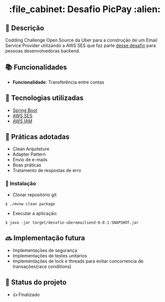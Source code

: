 <h1 align="center">:file_cabinet: Desafio PicPay :alien: </h1>

## :memo: Descrição

Codding Challenge Open Source da Uber para a construção de um Email Service Provider utilizando a AWS SES que faz parte [desse desafio]([https://github.com/PicPay/picpay-desafio-backend](https://github.com/uber-archive/coding-challenge-tools/blob/master/coding_challenge.md)) para pessoas desenvolvedoras backend.

## :books: Funcionalidades
* <b>Funcionalidade</b>: Transferência entre contas
## :wrench: Tecnologias utilizadas
* [Spring Boot](https://spring.io/projects/spring-boot)
* [AWS SES](https://aws.amazon.com/pt/ses/)
* [AWS IAM](https://aws.amazon.com/pt/iam/?gclid=CjwKCAiA8sauBhB3EiwAruTRJhfg809g4bXpZbzwi2E7PcHnUL7Dr5lfaOa3Jyu092P4E1et3ZQrCRoChIUQAvD_BwE&trk=d0aa6e63-b594-43fc-8101-c312f3d653ac&sc_channel=ps&ef_id=CjwKCAiA8sauBhB3EiwAruTRJhfg809g4bXpZbzwi2E7PcHnUL7Dr5lfaOa3Jyu092P4E1et3ZQrCRoChIUQAvD_BwE:G:s&s_kwcid=AL!4422!3!651510165342!e!!g!!amazon%20iam!19836375520!149589163320)

## :rocket: Práticas adotadas

- Clean Arquiteture
- Adapter Pattern
- Envio de e-mails
- Boas práticas
- Tratamento de respostas de erro

### 🔧 Instalação

* Clonar repositório git

```
$ ./mvnw clean package
```
- Executar a aplicação:
```
$ java -jar target/desafio-uberemailsend-0.0.1-SNAPSHOT.jar
```

## :soon: Implementação futura

* Implementações de segurança
* Implementações de testes unitários
* Implementações de lock e threads para evitar concorrencia de transações(race conditions)

## :dart: Status do projeto
 * :+1: Finalizado

